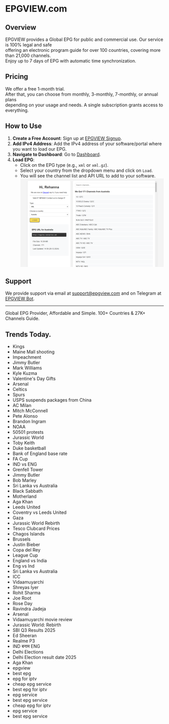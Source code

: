 # EPGVIEW.com



## Overview
EPGVIEW provides a Global EPG for public and commercial use. Our service is 100% legal and safe\
offering an electronic program guide for over 100 countries, covering more than 21,000 channels.\
Enjoy up to 7 days of EPG with automatic time synchronization.

## Pricing
We offer a free 1-month trial. \
After that, you can choose from monthly, 3-monthly, 7-monthly, or annual plans \
depending on your usage and needs. A single subscription grants access to everything.

## How to Use
1. **Create a Free Account**: Sign up at [EPGVIEW Signup](https://epgview.com/signup.php).
2. **Add IPv4 Address**: Add the IPv4 address of your software/portal where you want to load our EPG.
3. **Navigate to Dashboard**: Go to [Dashboard](https://epgview.com/dashboard.php).
4. **Load EPG**:
   - Click on the EPG type (e.g., `xml` or `xml.gz`).
   - Select your country from the dropdown menu and click on `Load`.
   - You will see the channel list and API URL to add to your software.
![EPGVIEW](img/dashboard.png)
## Support
We provide support via email at [support@epgview.com](mailto:support@epgview.com) and on Telegram at [EPGVIEW Bot](https://t.me/epgview_bot).

---

Global EPG Provider, Affordable and Simple. 100+ Countries & 27K+ Channels Guide.

## Trends Today.

- Kings
- Maine Mall shooting
- Impeachment
- Jimmy Butler
- Mark Williams
- Kyle Kuzma
- Valentine's Day Gifts
- Arsenal
- Celtics
- Spurs
- USPS suspends packages from China
- AC Milan
- Mitch McConnell
- Pete Alonso
- Brandon Ingram
- NOAA
- 50501 protests
- Jurassic World
- Toby Keith
- Duke basketball
- Bank of England base rate
- FA Cup
- IND vs ENG
- Grenfell Tower
- Jimmy Butler
- Bob Marley
- Sri Lanka vs Australia
- Black Sabbath
- Motherland
- Aga Khan
- Leeds United
- Coventry vs Leeds United
- Gaza
- Jurassic World Rebirth
- Tesco Clubcard Prices
- Chagos Islands
- Brussels
- Justin Bieber
- Copa del Rey
- League Cup
- England vs India
- Eng vs Ind
- Sri Lanka vs Australia
- ICC
- Vidaamuyarchi
- Shreyas Iyer
- Rohit Sharma
- Joe Root
- Rose Day
- Ravindra Jadeja
- Arsenal
- Vidaamuyarchi movie review
- Jurassic World: Rebirth
- SBI Q3 Results 2025
- Ed Sheeran
- Realme P3
- IND बनाम ENG
- Delhi Elections
- Delhi Election result date 2025
- Aga Khan
- epgview
- best epg
- epg for iptv
- cheap epg service
- best epg for iptv
- epg service
- best epg service
- cheap epg for iptv
- epg service
- best epg service
